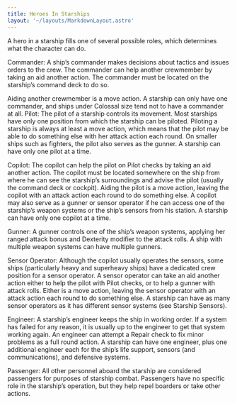 ```yaml
---
title: Heroes In Starships
layout: '~/layouts/MarkdownLayout.astro'
---
```

A hero in a starship fills one of several possible roles, which determines
what the character can do.

Commander: A ship’s commander makes decisions about tactics and issues orders
to the crew. The commander can help another crewmember by taking an aid
another action. The commander must be located on the starship’s command deck
to do so.

Aiding another crewmember is a move action. A starship can only have one
commander, and ships under Colossal size tend not to have a commander at all.
Pilot: The pilot of a starship controls its movement. Most starships have only
one position from which the starship can be piloted. Piloting a starship is
always at least a move action, which means that the pilot may be able to do
something else with her attack action each round. On smaller ships such as
fighters, the pilot also serves as the gunner. A starship can have only one
pilot at a time.

Copilot: The copilot can help the pilot on Pilot checks by taking an aid
another action. The copilot must be located somewhere on the ship from where
he can see the starship’s surroundings and advise the pilot (usually the
command deck or cockpit). Aiding the pilot is a move action, leaving the
copilot with an attack action each round to do something else. A copilot may
also serve as a gunner or sensor operator if he can access one of the
starship’s weapon systems or the ship’s sensors from his station. A starship
can have only one copilot at a time.

Gunner: A gunner controls one of the ship’s weapon systems, applying her
ranged attack bonus and Dexterity modifier to the attack rolls. A ship with
multiple weapon systems can have multiple gunners.

Sensor Operator: Although the copilot usually operates the sensors, some ships
(particularly heavy and superheavy ships) have a dedicated crew position for a
sensor operator. A sensor operator can take an aid another action either to
help the pilot with Pilot checks, or to help a gunner with attack rolls.
Either is a move action, leaving the sensor operator with an attack action
each round to do something else. A starship can have as many sensor operators
as it has different sensor systems (see Starship Sensors).

Engineer: A starship’s engineer keeps the ship in working order. If a system
has failed for any reason, it is usually up to the engineer to get that system
working again. An engineer can attempt a Repair check to fix minor problems as
a full round action. A starship can have one engineer, plus one additional
engineer each for the ship’s life support, sensors (and communications), and
defensive systems.

Passenger: All other personnel aboard the starship are considered passengers
for purposes of starship combat. Passengers have no specific role in the
starship’s operation, but they help repel boarders or take other actions.

